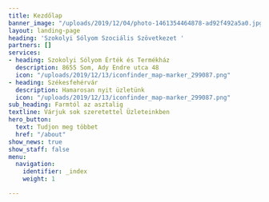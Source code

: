 ```yaml
---
title: Kezdőlap
banner_image: "/uploads/2019/12/04/photo-1461354464878-ad92f492a5a0.jpg"
layout: landing-page
heading: 'Szokolyi Sólyom Szociális Szövetkezet '
partners: []
services:
- heading: Szokolyi Sólyom Érték és Termékház
  description: 8655 Som, Ady Endre utca 48
  icon: "/uploads/2019/12/13/iconfinder_map-marker_299087.png"
- heading: Székesfehérvár
  description: Hamarosan nyit üzletünk
  icon: "/uploads/2019/12/13/iconfinder_map-marker_299087.png"
sub_heading: Farmtól az asztalig
textline: Várjuk sok szeretettel Üzleteinkben
hero_button:
  text: Tudjon meg többet
  href: "/about"
show_news: true
show_staff: false
menu:
  navigation:
    identifier: _index
    weight: 1

---
```

